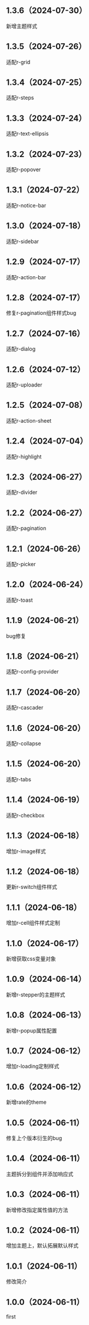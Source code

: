 ## 1.3.6（2024-07-30）
新增主题样式
## 1.3.5（2024-07-26）
适配r-grid
## 1.3.4（2024-07-25）
适配r-steps
## 1.3.3（2024-07-24）
适配r-text-ellipsis
## 1.3.2（2024-07-23）
适配r-popover
## 1.3.1（2024-07-22）
适配r-notice-bar
## 1.3.0（2024-07-18）
适配r-sidebar
## 1.2.9（2024-07-17）
适配r-action-bar
## 1.2.8（2024-07-17）
修复r-pagination组件样式bug
## 1.2.7（2024-07-16）
适配r-dialog
## 1.2.6（2024-07-12）
适配r-uploader
## 1.2.5（2024-07-08）
适配r-action-sheet
## 1.2.4（2024-07-04）
适配r-highlight
## 1.2.3（2024-06-27）
适配r-divider
## 1.2.2（2024-06-27）
适配r-pagination 
## 1.2.1（2024-06-26）
适配r-picker
## 1.2.0（2024-06-24）
适配r-toast
## 1.1.9（2024-06-21）
bug修复
## 1.1.8（2024-06-21）
适配r-config-provider
## 1.1.7（2024-06-20）
适配r-cascader
## 1.1.6（2024-06-20）
适配r-collapse
## 1.1.5（2024-06-20）
适配r-tabs
## 1.1.4（2024-06-19）
适配r-checkbox
## 1.1.3（2024-06-18）
增加r-image样式
## 1.1.2（2024-06-18）
更新r-switch组件样式
## 1.1.1（2024-06-18）
增加r-cell组件样式定制
## 1.1.0（2024-06-17）
新增获取css变量对象
## 1.0.9（2024-06-14）
新增r-stepper的主题样式
## 1.0.8（2024-06-13）
新增r-popup属性配置
## 1.0.7（2024-06-12）
增加r-loading定制样式
## 1.0.6（2024-06-12）
新增rate的theme
## 1.0.5（2024-06-11）
修复上个版本衍生的bug
## 1.0.4（2024-06-11）
主题拆分到组件并添加响应式
## 1.0.3（2024-06-11）
新增修改指定属性值的方法
## 1.0.2（2024-06-11）
增加主题上，默认拓展默认样式
## 1.0.1（2024-06-11）
修改简介
## 1.0.0（2024-06-11）
first
